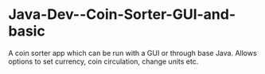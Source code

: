 # Java-Dev--Coin-Sorter-GUI-and-basic
A coin sorter app which can be run with a GUI or through base Java. Allows options to set currency, coin circulation, change units etc. 
